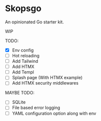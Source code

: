 # Skopsgo
An opinionated Go starter kit.

WIP

TODO:
- [x] Env config
- [ ] Hot reloading
- [ ] Add Tailwind
- [ ] Add HTMX
- [ ] Add Templ
- [ ] Splash page (With HTMX example)
- [ ] Add HTMX security middlewares

MAYBE TODO:
- [ ] SQLite
- [ ] File based error logging
- [ ] YAML configuration option along with env
